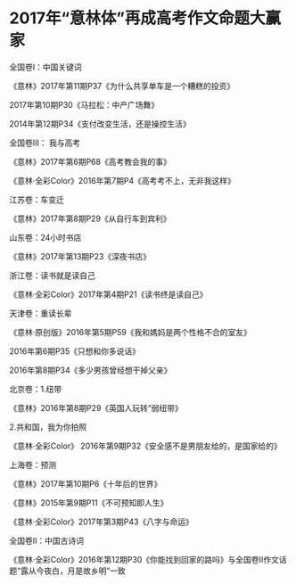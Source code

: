 # 2017年“意林体”再成高考作文命题大赢家

全国卷Ⅰ：中国关键词 

《意林》2017年第11期P37《为什么共享单车是一个糟糕的投资》 

2017年第10期P30《马拉松：中产广场舞》 

2014年第12期P34《支付改变生活，还是操控生活》 

全国卷Ⅲ： 我与高考 

《意林》2017年第6期P68《高考教会我的事》 

《意林·全彩Color》2016年第7期P4《高考考不上，无非我这样》 

江苏卷：车变迁 

《意林》2017年第8期P29《从自行车到宾利》 

山东卷：24小时书店 

《意林》2017年第13期P23《深夜书店》 

浙江卷：读书就是读自己 

《意林·全彩Color》2017年第4期P21《读书终是读自己》 

天津卷：重读长辈 

《意林·原创版》2016年第5期P59《我和媽妈是两个性格不合的室友》 

2016年第6期P35《只想和你多说话》 

2016年第8期P34《多少男孩曾经想干掉父亲》 

北京卷：1.纽带 

《意林》2016年第8期P29《英国人玩转“弱纽带》 

2.共和国，我为你拍照 

《意林·全彩Color》 2016年第9期P32《安全感不是男朋友给的，是国家给的》 

上海卷：预测 

《意林》2017年第10期P6《十年后的世界》 

《意林》2015年第9期P11《不可预知即人生》 

《意林·全彩Color》2017年第3期P43《八字与命运》 

全国卷Ⅱ：中国古诗词 

《意林·全彩Color》2016年第12期P30《你能找到回家的路吗》与全国卷Ⅱ作文话题“露从今夜白，月是故乡明”一致